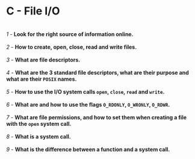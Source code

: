 # C - File I/O
<br>*1* - **Look for the right source of information online.**</br>
<br>*2* - **How to create, open, close, read and write files.**</br>
<br>*3* - **What are file descriptors.**</br>
<br>*4* - **What are the 3 standard file descriptors, what are their purpose and what are their `POSIX` names.**</br>
<br>*5* - **How to use the I/O system calls `open`, `close`, `read` and `write`.**</br>
<br>*6* - **What are and how to use the flags `O_RDONLY`, `O_WRONLY`, `O_RDWR`.**</br>
<br>*7* - **What are file permissions, and how to set them when creating a file with the `open` system call.**</br>
<br>*8* - **What is a system call.**</br>
<br>*9* - **What is the difference between a function and a system call.**</br>
